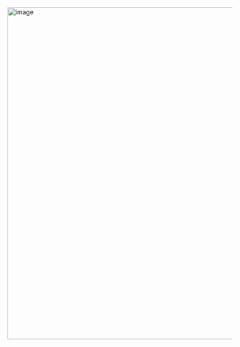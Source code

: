 <img width="744" alt="image" src="https://github.com/user-attachments/assets/f3087d46-a356-4ccc-b25f-87457ceb2322">
